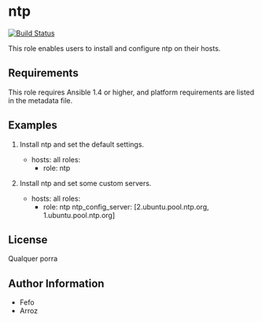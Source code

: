 ntp
===

[![Build Status](https://travis-ci.org/ericsysmin/ansible-role-ntp.png?branch=master)](https://travis-ci.org/ericsysmin/ansible-role-ntp)

This role enables users to install and configure ntp on their hosts.

Requirements
------------

This role requires Ansible 1.4 or higher, and platform requirements are listed
in the metadata file.

Examples
--------

1) Install ntp and set the default settings.

	- hosts: all
	  roles:
	    - role: ntp

2) Install ntp and set some custom servers.

	- hosts: all
	  roles:
	    - role: ntp
	      ntp_config_server: [2.ubuntu.pool.ntp.org, 1.ubuntu.pool.ntp.org]

License
-------

Qualquer porra

Author Information
------------------

- Fefo
- Arroz
